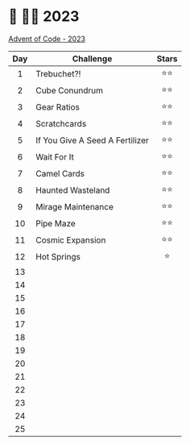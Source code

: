 # 🎄 👨‍💻 2023

[Advent of Code - 2023](https://adventofcode.com/2023)

| Day | Challenge                       | Stars  |
| :-: | ------------------------------- | :----: |
|  1  | Trebuchet?!                     | ⭐️⭐️ |
|  2  | Cube Conundrum                  | ⭐️⭐️ |
|  3  | Gear Ratios                     | ⭐️⭐️ |
|  4  | Scratchcards                    | ⭐️⭐️ |
|  5  | If You Give A Seed A Fertilizer | ⭐️⭐️ |
|  6  | Wait For It                     | ⭐️⭐️ |
|  7  | Camel Cards                     | ⭐️⭐️ |
|  8  | Haunted Wasteland               | ⭐️⭐️ |
|  9  | Mirage Maintenance              | ⭐️⭐️ |
| 10  | Pipe Maze                       | ⭐️⭐️ |
| 11  | Cosmic Expansion                | ⭐️⭐️ |
| 12  | Hot Springs                     |  ⭐️   |
| 13  |                                 |        |
| 14  |                                 |        |
| 15  |                                 |        |
| 16  |                                 |        |
| 17  |                                 |        |
| 18  |                                 |        |
| 19  |                                 |        |
| 20  |                                 |        |
| 21  |                                 |        |
| 22  |                                 |        |
| 23  |                                 |        |
| 24  |                                 |        |
| 25  |                                 |        |
